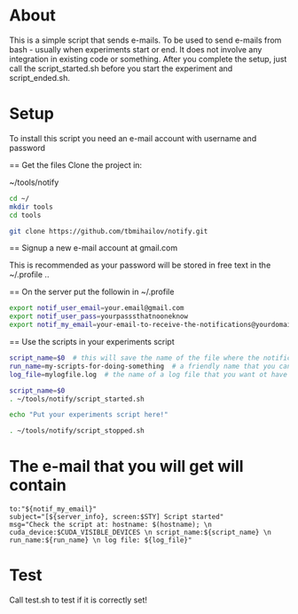 # About
This is a simple script that sends e-mails. To be used to send e-mails from bash - usually when experiments start or end.
It does not involve any integration in existing code or something. After you complete the setup, just call the script_started.sh before you start the experiment and script_ended.sh. 

# Setup
To install this script you need an e-mail account with username and password

== Get the files
Clone the project in:

~/tools/notify

```bash
cd ~/
mkdir tools
cd tools

git clone https://github.com/tbmihailov/notify.git

```

== Signup a new e-mail account at gmail.com

This is recommended as your password will be stored in free text in the ~/.profile ..

== On the server put the followin in ~/.profile

```bash
export notif_user_email=your.email@gmail.com
export notif_user_pass=yourpasssthatnooneknow
export notif_my_email=your-email-to-receive-the-notifications@yourdomain.com

```

== Use the scripts in your experiments script

```bash
script_name=$0  # this will save the name of the file where the notification is sent from
run_name=my-scripts-for-doing-something  # a friendly name that you can recognize what your run is about- this can be also the log file name
log_file=mylogfile.log  # the name of a log file that you want ot have in your e-mail.

script_name=$0
. ~/tools/notify/script_started.sh

echo "Put your experiments script here!"

. ~/tools/notify/script_stopped.sh
```

# The e-mail that you will get will contain

```
to:"${notif_my_email}"
subject="[${server_info}, screen:$STY] Script started"
msg="Check the script at: hostname: $(hostname); \n cuda_device:$CUDA_VISIBLE_DEVICES \n script_name:${script_name} \n run_name:${run_name} \n log file: ${log_file}"
```

# Test 

Call test.sh to test if it is correctly set!
